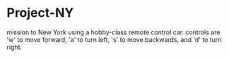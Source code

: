 # Project-NY
mission to New York using a hobby-class remote control car.
controls are 'w' to move forward, 'a' to turn left, 's' to move backwards, and 'd' to turn right.
